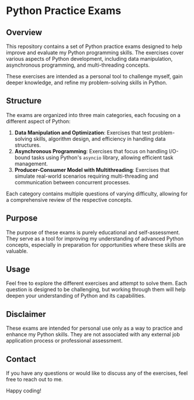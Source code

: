 # Python Practice Exams

## Overview
This repository contains a set of Python practice exams designed to help improve and evaluate my Python programming skills. The exercises cover various aspects of Python development, including data manipulation, asynchronous programming, and multi-threading concepts.

These exercises are intended as a personal tool to challenge myself, gain deeper knowledge, and refine my problem-solving skills in Python.

## Structure
The exams are organized into three main categories, each focusing on a different aspect of Python:

1. **Data Manipulation and Optimization**: Exercises that test problem-solving skills, algorithm design, and efficiency in handling data structures.
2. **Asynchronous Programming**: Exercises that focus on handling I/O-bound tasks using Python's `asyncio` library, allowing efficient task management.
3. **Producer-Consumer Model with Multithreading**: Exercises that simulate real-world scenarios requiring multi-threading and communication between concurrent processes.

Each category contains multiple questions of varying difficulty, allowing for a comprehensive review of the respective concepts.

## Purpose
The purpose of these exams is purely educational and self-assessment. They serve as a tool for improving my understanding of advanced Python concepts, especially in preparation for opportunities where these skills are valuable.

## Usage
Feel free to explore the different exercises and attempt to solve them. Each question is designed to be challenging, but working through them will help deepen your understanding of Python and its capabilities.

## Disclaimer
These exams are intended for personal use only as a way to practice and enhance my Python skills. They are not associated with any external job application process or professional assessment.

## Contact
If you have any questions or would like to discuss any of the exercises, feel free to reach out to me.

Happy coding!
